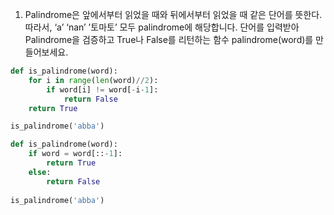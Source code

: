 1.  Palindrome은 앞에서부터 읽었을 때와 뒤에서부터 읽었을 때 같은 단어를 뜻한다. 따라서, ‘a’ ‘nan’ ’토마토’ 모두 palindrome에 해당합니다. 단어를 입력받아 Palindrome을 검증하고 True나 False를 리턴하는 함수 palindrome(word)를 만들어보세요.



```python
def is_palindrome(word):
    for i in range(len(word)//2):
        if word[i] != word[-i-1]:
            return False
    return True

is_palindrome('abba')
```



```python
def is_palindrome(word):
	if word = word[::-1]:
        return True
    else:
        return False
    
is_palindrome('abba')
```

